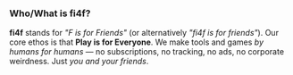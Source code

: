 ### Who/What is fi4f?

**fi4f** stands for _"F is for Friends"_ (or alternatively _"fi4f is for friends"_). Our core ethos is that **Play is for Everyone**. We make tools and games _by humans for humans_ — no subscriptions, no tracking, no ads, no corporate weirdness. Just _you and your friends_.
